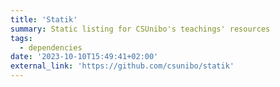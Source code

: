 ```yaml
---
title: 'Statik'
summary: Static listing for CSUnibo's teachings' resources
tags:
  - dependencies
date: '2023-10-10T15:49:41+02:00'
external_link: 'https://github.com/csunibo/statik'
---
```

